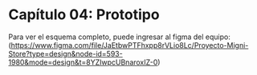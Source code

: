 # Capítulo 04: Prototipo
Para ver el esquema completo, puede ingresar al figma del equipo: (https://www.figma.com/file/JaEtbwPTFhxpp8rVLio8Lc/Proyecto-Migni-Store?type=design&node-id=593-1980&mode=design&t=8YZIwpcUBnaroxIZ-0)
